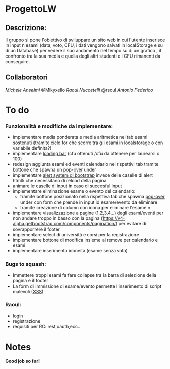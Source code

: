 # ProgettoLW
## Descrizione:
Il gruppo si pone l'obiettivo di  sviluppare un sito web in cui l'utente inserisce in input n esami  (data, voto, CFU, i dati vengono salvati in localStorage e su di un Database) per vedere il suo andamento nel tempo su di un grafico , il confronto tra la sua media e quella degli altri studenti e i CFU rimanenti da conseguire.
## Collaboratori
*Michele Anselmi* @Mikyxello
*Raoul Nuccetelli* @rsoul
*Antonio Federico*



# To do 

### Funzionalità e modifiche da implementare:
* implementare media ponderata e media aritmetica nel tab esami sostenuti (tramite ciclo for che scorre tra gli esami in localstorage o con variabile definita?)
* implementare [loading bar](https://getbootstrap.com/docs/4.0/components/progress/) (cfu ottenuti /cfu da ottenere per laurearsi x 100)
* redesign aggiunta esami ed eventi calendario nei rispettivi tab tramite bottone che spawna un [pop-over](https://getbootstrap.com/docs/4.0/components/alerts/) under
* implementare [alert system di bootstrap](https://getbootstrap.com/docs/4.0/components/alerts/) invece delle caselle di alert html5 che necessitano di reload della pagina
* animare le caselle di input in caso di succesful input
* implementare eliminazione esame o evento del calendario:
  * tramite bottone posizionato nella rispettiva tab che spawna [pop-over](https://getbootstrap.com/docs/4.0/components/popovers/) under con form che prende in input id esame/evento da eliminare
  * tramite creazione di column con icona per eliminare l'esame n
* implementare visualizzazione a pagine (1,2,3,4...) degli esami/eventi per non andare troppo in basso con la pagina (https://v4-alpha.getbootstrap.com/components/pagination/) per evitare di sovrapporrere il footer
* implementare select di università e corsi per la registrazione
* implementare bottone di modifica insieme al remove per calendario e esami
* implementare inserimento idoneità (esame senza voto)

### Bugs to squash:
* Immettere troppi esami fa fare collapse tra la barra di selezione della pagina e il footer
* La form  di immissione di esame/evento permette l'inserimento di script malevoli ([XSS](https://www.acunetix.com/websitesecurity/cross-site-scripting/))

### Raoul:
- login
- registrazione
- requisiti per RC: rest,oauth,ecc..

# Notes



**Good job so far!**